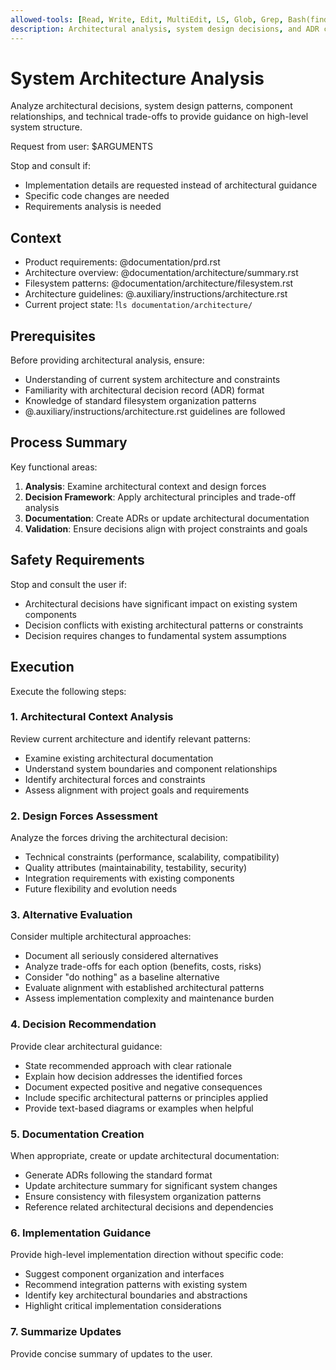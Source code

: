 ```yaml
---
allowed-tools: [Read, Write, Edit, MultiEdit, LS, Glob, Grep, Bash(find:*), Bash(ls:*), Bash(tree:*)]
description: Architectural analysis, system design decisions, and ADR creation
---
```


# System Architecture Analysis

Analyze architectural decisions, system design patterns, component
relationships, and technical trade-offs to provide guidance on high-level
system structure.

Request from user: $ARGUMENTS

Stop and consult if:
- Implementation details are requested instead of architectural guidance
- Specific code changes are needed
- Requirements analysis is needed

## Context

- Product requirements: @documentation/prd.rst
- Architecture overview: @documentation/architecture/summary.rst
- Filesystem patterns: @documentation/architecture/filesystem.rst
- Architecture guidelines: @.auxiliary/instructions/architecture.rst
- Current project state: !`ls documentation/architecture/`

## Prerequisites

Before providing architectural analysis, ensure:
- Understanding of current system architecture and constraints
- Familiarity with architectural decision record (ADR) format
- Knowledge of standard filesystem organization patterns
- @.auxiliary/instructions/architecture.rst guidelines are followed

## Process Summary

Key functional areas:
1. **Analysis**: Examine architectural context and design forces
2. **Decision Framework**: Apply architectural principles and trade-off analysis
3. **Documentation**: Create ADRs or update architectural documentation
4. **Validation**: Ensure decisions align with project constraints and goals

## Safety Requirements

Stop and consult the user if:
- Architectural decisions have significant impact on existing system components
- Decision conflicts with existing architectural patterns or constraints
- Decision requires changes to fundamental system assumptions

## Execution

Execute the following steps:

### 1. Architectural Context Analysis
Review current architecture and identify relevant patterns:
- Examine existing architectural documentation
- Understand system boundaries and component relationships
- Identify architectural forces and constraints
- Assess alignment with project goals and requirements

### 2. Design Forces Assessment
Analyze the forces driving the architectural decision:
- Technical constraints (performance, scalability, compatibility)
- Quality attributes (maintainability, testability, security)
- Integration requirements with existing components
- Future flexibility and evolution needs

### 3. Alternative Evaluation
Consider multiple architectural approaches:
- Document all seriously considered alternatives
- Analyze trade-offs for each option (benefits, costs, risks)
- Consider "do nothing" as a baseline alternative
- Evaluate alignment with established architectural patterns
- Assess implementation complexity and maintenance burden

### 4. Decision Recommendation
Provide clear architectural guidance:
- State recommended approach with clear rationale
- Explain how decision addresses the identified forces
- Document expected positive and negative consequences
- Include specific architectural patterns or principles applied
- Provide text-based diagrams or examples when helpful

### 5. Documentation Creation
When appropriate, create or update architectural documentation:
- Generate ADRs following the standard format
- Update architecture summary for significant system changes
- Ensure consistency with filesystem organization patterns
- Reference related architectural decisions and dependencies

### 6. Implementation Guidance
Provide high-level implementation direction without specific code:
- Suggest component organization and interfaces
- Recommend integration patterns with existing system
- Identify key architectural boundaries and abstractions
- Highlight critical implementation considerations

### 7. Summarize Updates
Provide concise summary of updates to the user.
